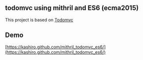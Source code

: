 
## todomvc using mithril and ES6 (ecma2015)

This project is based on [Todomvc](https://github.com/tastejs/todomvc/tree/gh-pages/examples/mithril)

## Demo

[https://kashiro.github.com/mithril_todomvc_es6/](https://kashiro.github.com/mithril_todomvc_es6/)
